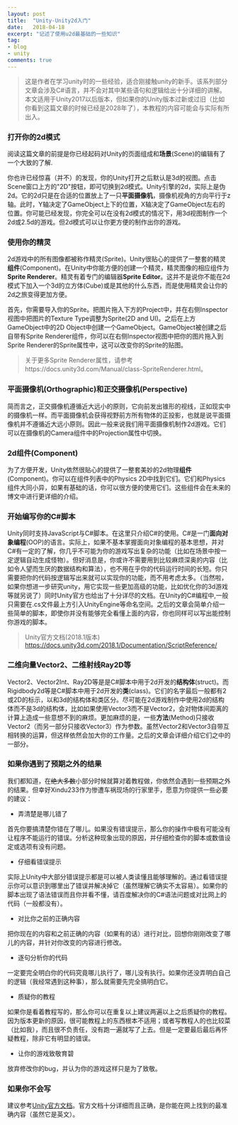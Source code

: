 ```yaml
---
layout: post
title:  "Unity-Unity2d入门"
date:   2018-04-18
excerpt: "记述了使用u2d最基础的一些知识"
tag:
- blog
- unity
comments: true
---
```


>这是作者在学习unity时的一些经验，适合刚接触unity的新手。该系列部分文章会涉及C#语言，并不会对其中某些语句和逻辑给出十分详细的讲解。
>本文适用于Unity2017以后版本，但如果你的Unity版本过新或过旧（比如你看到这篇文章的时候已经是2028年了），本教程的内容可能会与实际有所出入。

### 打开你的2d模式

阅读这篇文章的前提是你已经起码对Unity的页面组成和**场景**(Scene)的编辑有了一个大致的了解.

你也许已经惊喜（并不）的发现，你的Unity打开之后默认是3d的视图。点击Scene窗口上方的"2D"按钮，即可切换到2d模式。Unity引擎的2d，实际上是伪2d。它的2d只是在合适的位置放上了一只**平面摄像机**，摄像机视角的方向平行于z轴。此时，Y轴决定了GameObject上下的位置，X轴决定了GameObject左右的位置。你可能已经发现，你完全可以在没有2d模式的情况下，用3d视图制作一个2d或2.5d的游戏。但2d模式可以让你更方便的制作出你的游戏。

### 使用你的精灵

2d游戏中的所有图像都被称作精灵(Sprite)。Unity很贴心的提供了一整套的精灵**组件**(Component)。在Unity中你能方便的创建一个精灵，精灵图像的相应组件为**Sprite Renderer**。精灵有着专门的编辑器**Sprite Editor**。这并不是说你不能在2d模式下加入一个3d的立方体(Cube)或是其他的什么东西，而是使用精灵会让你的2d之旅变得更加方便。

首先，你需要导入你的Sprite。把图片拖入下方的Project中，并在右侧Inspector视图中把图片的Texture Type调整为Sprite(2D and UI)。之后在上方GameObject中的2D Object中创建一个GameObject。GameObject被创建之后自带有Sprite Renderer组件，你可以在右侧Inspector视图中把你的图片拖入到Sprite Renderer的Sprite属性中，这可以改变你的Sprite的贴图。
>关于更多Sprite Renderer属性，请参考https://docs.unity3d.com/Manual/class-SpriteRenderer.html。

### 平面摄像机(Orthographic)和正交摄像机(Perspective)

简而言之，正交摄像机遵循近大远小的原则，它向前发出锥形的视线，正如现实中的摄像机一样。而平面摄像机会获得视野前方所有物体的正投影，也就是说平面摄像机并不遵循近大远小原则。因此一般来说我们用平面摄像机制作2d游戏。它们可以在摄像机的Camera组件中的Projection属性中切换。

### 2d组件(Component)

为了方便开发，Unity依然很贴心的提供了一整套美妙的2d物理**组件**(Component)。你可以在组件列表中的Physics 2D中找到它们。它们和Physics组件大同小异，如果有基础的话，你可以很方便的使用它们。这些组件会在未来的博文中进行更详细的介绍。

### 开始编写你的C#脚本

Unity同时支持JavaScript与C#脚本。在这里只介绍C#的使用。C#是一门**面向对象编程**(OOP)的语言。实际上，如果不基本掌握面向对象编程的基本思想，并对C#有一定的了解，你几乎不可能为你的游戏写出复杂的功能（比如在场景中按一定逻辑自动生成怪物）。但好消息是，你或许不需要用到比较麻烦深奥的内容（比如令人望而生厌的数据结构和算法），也不用在乎你的代码运行时间的长短。你只需要把你的代码按逻辑写出来就可以实现你的功能，而不用考虑太多。（当然啦，如果你想进一步研究unity，用它实现一些更加高级的功能，比如优化你的3d游戏等就另说了）同时Unity官方也给出了十分详尽的文档。在Unity的C#编程中,一般只需要在.cs文件最上方引入UnityEngine等命名空间。之后的文章会简单介绍一些简单的脚本，即使你并没有能够完全看懂上面的内容，你也同样可以写出能控制你游戏的脚本。

>Unity官方文档(2018.1版本) https://docs.unity3d.com/2018.1/Documentation/ScriptReference/

### 二维向量Vector2、二维射线Ray2D等

Vector2、Vector2Int、Ray2D等是是C#脚本中用于2d开发的**结构体**(struct)。而Rigidbody2d等是C#脚本中用于2d开发的**类**(class)。它们的名字最后一般都有2或2D的标示，以和3d的结构体和类区分。尽可能在2d游戏制作中使用2d的结构体而不是3d的结构体，比如如果使用Vector3而不是Vector2，会对物体间距离的计算上造成一些意想不到的麻烦。更加麻烦的是，一些**方法**(Method)只接收Vector2（而另一部分只接收Vector3）作为参数。虽然Vector2和Vector3自带互相转换的运算，但这样依然会加大你的工作量。之后的文章会详细介绍它们之中的一部分。

### 如果你遇到了预期之外的结果

我们都知道，在~~绝大多数~~小部分时候就算对着教程做，你依然会遇到一些预期之外的结果。但幸好Xindu233作为惨遭车祸现场的行家里手，愿意为你提供一些必要的建议：

* 弄清楚是哪儿错了

首先你要搞清楚你错在了哪儿。如果没有错误提示，那么你的操作中极有可能没有让程序不能运行的错误。分析这种现象出现的原因，并仔细检查你的脚本或数值设定或选项有没有问题。

* 仔细看错误提示

实际上Unity中大部分错误提示都是可以被人类读懂且能够理解的。通过看错误提示你可以意识到哪里出了错误并解决掉它（虽然理解它确实不太容易）。如果你的脚本出现了语法错误而且你并看不懂，请百度解决你的C#语法问题或对比网上的代码（一般都没有）。

* 对比你之前的正确内容

把你现在的内容和之前正确的内容（如果有的话）进行对比，回想你刚刚改变了哪儿的内容，并针对你改变的内容进行修改。

* 逐句分析你的代码

一定要完全明白你的代码究竟哪儿执行了，哪儿没有执行。如果你还没弄明白自己的逻辑（我经常遇到这种事），那么就需要先完全搞明白它。

* 质疑你的教程

如果你是看着教程写的，那么你可以在重复以上建议两遍以上之后质疑你的教程。因为版本更新的原因，很可能教程上的东西根本不适用；或者写教程人的也比较菜（比如我），而且很不负责任，没有跑一遍就写了上去。但是一定要最后最后再怀疑教程，除非它有明显的错误。

* 让你的游戏致敬育碧

放弃修改你的bug，并认为你的游戏这样只是为了致敬。

### 如果你不会写

建议参考[Unity官方文档](https://docs.unity3d.com/Manual/index.html)。官方文档十分详细而且正确，是你能在网上找到的最准确内容（虽然它是英文）。
